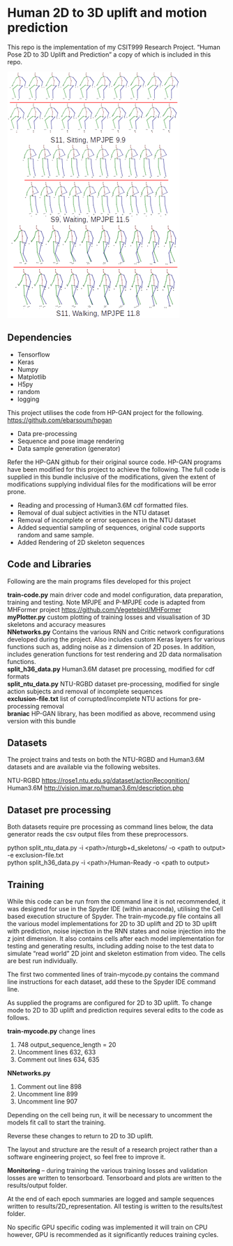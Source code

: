 # Human 2D to 3D uplift and motion prediction

This repo is the implementation of my CSIT999 Research Project. “Human Pose 2D to 3D Uplift and Prediction” a copy of which is included in this repo.

![2D to 3D Uplift](images/top-uplift.png)

## Dependencies
- Tensorflow 
- Keras
- Numpy
- Matplotlib
- H5py
- random
- logging

This project utilises the code from HP-GAN project for the following. https://github.com/ebarsoum/hpgan

- Data pre-processing
- Sequence and pose image rendering
- Data sample generation (generator)

Refer the HP-GAN github for their original source code. HP-GAN programs have been modified for this project to achieve the following. The full code is supplied in this bundle inclusive of the modifications, given the extent of modifications supplying individual files for the modifications will be error prone.

- Reading and processing of Human3.6M cdf formatted files.
- Removal of dual subject activities in the NTU dataset
- Removal of incomplete or error sequences in the NTU dataset
- Added sequential sampling of sequences, original code supports random and same sample.
- Added Rendering of 2D skeleton sequences

## Code and Libraries

Following are the main programs files developed for this project

**train-code.py**  main driver code and model configuration, data preparation, training and testing. Note MPJPE and P-MPJPE code is adapted from MHFormer project https://github.com/Vegetebird/MHFormer  
**myPlotter.py**  custom plotting of training losses and visualisation of 3D skeletons and accuracy measures  
**NNetworks.py**	Contains the various RNN and Critic network configurations developed during the project. Also includes custom Keras layers for various functions such as, adding noise as z dimension of 2D poses.  In addition, includes generation functions for test rendering and 2D data normalisation functions.  
**split_h36_data.py**	 Human3.6M dataset pre processing, modified for cdf formats  
**split_ntu_data.py**  NTU-RGBD dataset pre-processing, modified for single action subjects and removal of incomplete sequences  
**exclusion-file.txt**  list of corrupted/incomplete NTU actions for pre-processing removal  
**braniac**  HP-GAN library, has been modified as above, recommend using version with this bundle  

## Datasets

The project trains and tests on both the NTU-RGBD and Human3.6M datasets and are available via the following websites.

NTU-RGBD https://rose1.ntu.edu.sg/dataset/actionRecognition/  
Human3.6M http://vision.imar.ro/human3.6m/description.php

## Dataset pre processing

Both datasets require pre processing as command lines below, the data generator reads the csv output files from these preprocessors.

python split_ntu_data.py -i \<path\>/nturgb+d_skeletons/ -o \<path to output\> -e exclusion-file.txt  
python split_h36_data.py -i \<path\>/Human-Ready -o \<path to output\>

## Training

While this code can be run from the command line it is not recommended, it was designed for use in the Spyder IDE (within anaconda), utilising the Cell based execution structure of Spyder. The train-mycode.py file contains all the various model implementations for 2D to 3D uplift and 2D to 3D uplift with prediction, noise injection in the RNN states and noise injection into the z joint dimension. It also contains cells after each model implementation for testing and generating results, including adding noise to the test data to simulate “read world” 2D joint and skeleton estimation from video. The cells are best run individually.

The first two commented lines of train-mycode.py contains the command line instructions for each dataset, add these to the Spyder IDE command line.   

As supplied the programs are configured for 2D to 3D uplift.  To change mode to 2D to 3D uplift and prediction requires several edits to the code as follows.

**train-mycode.py** change lines 
1.  748 output_sequence_length = 20
2.  Uncomment lines 632, 633
3.  Comment out lines 634, 635

**NNetworks.py**
1.	Comment out line 898
2.	Uncomment line 899
3.	Uncomment line 907

Depending on the cell being run, it will be necessary to uncomment the models fit call to start the training.

Reverse these changes to return to 2D to 3D uplift.

The layout and structure are the result of a research project rather than a software engineering project, so feel free to improve it.

**Monitoring** – during training the various training losses and validation losses are written to tensorboard.  Tensorboard and plots are written to the results/output folder.

At the end of each epoch summaries are logged and sample sequences written to results/2D_representation. All testing is written to the results/test folder.

No specific GPU specific coding was implemented it will train on CPU however, GPU is recommended as it significantly reduces training cycles.

